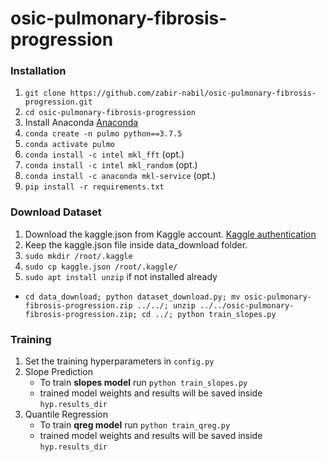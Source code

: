 # osic-pulmonary-fibrosis-progression

### Installation

1. `git clone https://github.com/zabir-nabil/osic-pulmonary-fibrosis-progression.git`
2. `cd osic-pulmonary-fibrosis-progression`
3. Install Anaconda [Anaconda](https://www.anaconda.com/products/individual)
4. `conda create -n pulmo python==3.7.5`
5. `conda activate pulmo`
6. `conda install -c intel mkl_fft` (opt.)
7. `conda install -c intel mkl_random` (opt.)
8. `conda install -c anaconda mkl-service` (opt.)
9. `pip install -r requirements.txt`

### Download Dataset

1.  Download the kaggle.json from Kaggle account. [Kaggle authentication](https://www.kaggle.com/docs/api)
2.  Keep the kaggle.json file inside data_download folder.
3. `sudo mkdir /root/.kaggle`
4. `sudo cp kaggle.json /root/.kaggle/`
5. `sudo apt install unzip` if not installed already

 * `cd data_download; python dataset_download.py; mv osic-pulmonary-fibrosis-progression.zip ../../; unzip ../../osic-pulmonary-fibrosis-progression.zip; cd ../; python train_slopes.py`

### Training

1. Set the training hyperparameters in `config.py`
2. Slope Prediction
   * To train **slopes model** run `python train_slopes.py`
   * trained model weights and results will be saved inside `hyp.results_dir`
3. Quantile Regression
   * To train **qreg model** run `python train_qreg.py`
   * trained model weights and results will be saved inside `hyp.results_dir`
